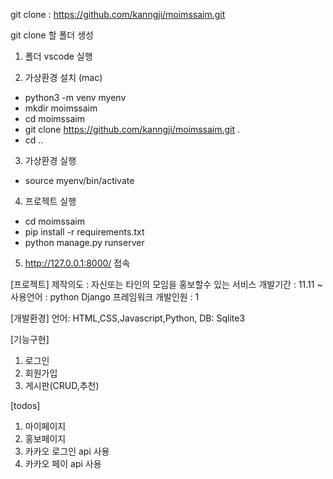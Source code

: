 git clone : https://github.com/kanngji/moimssaim.git

git clone 할 폴더 생성

1. 폴더 vscode 실행

2. 가상환경 설치 (mac)
- python3 -m venv myenv
- mkdir moimssaim
- cd moimssaim 
- git clone https://github.com/kanngji/moimssaim.git . 
- cd ..

3. 가상환경 실행
- source myenv/bin/activate

4. 프로젝트 실행
- cd moimssaim
- pip install -r requirements.txt
- python manage.py runserver

5. http://127.0.0.1:8000/ 접속

[프로젝트]
제작의도 : 자신또는 타인의 모임을 홍보할수 있는 서비스
개발기간 : 11.11 ~ 
사용언어 : python Django 프레임워크
개발인원 : 1

[개발환경]
언어: HTML,CSS,Javascript,Python,
DB: Sqlite3

[기능구현]
1. 로그인
2. 회원가입
3. 게시판(CRUD,추천)

[todos]
1. 마이페이지
2. 홍보페이지
3. 카카오 로그인 api 사용
4. 카카오 페이 api 사용


